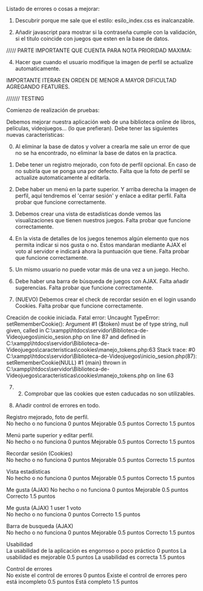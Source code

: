 Listado de errores o cosas a mejorar:

1. Descubrir porque me sale que el estilo: esilo_index.css es inalcanzable.

4. Añadir javascript para mostrar si la contraseña cumple con la validación, si el titulo coincide con juegos que esten en la base de datos.


///// PARTE IMPORTANTE QUE CUENTA PARA NOTA PRIORIDAD MAXIMA:

4. Hacer que cuando el usuario modifique la imagen de perfil se actualize automaticamente.

IMPORTANTE ITERAR EN ORDEN DE MENOR A MAYOR DIFICULTAD AGREGANDO FEATURES.

/////// TESTING


Comienzo de realización de pruebas:


Debemos mejorar nuestra aplicación web de una biblioteca online de libros, películas, videojuegos... (lo que prefieran). Debe tener las siguientes nuevas características:

0. Al eliminar la base de datos y volver a crearla me sale un error de que no se ha encontrado, no eliminar la base de datos en la practica.


1. Debe tener un registro mejorado, con foto de perfil opcional. En caso de no subirla que se ponga una por defecto. 
Falta que la foto de perfil se actualize automaticamente al editarla.



2. Debe haber un menú en la parte superior. Y arriba derecha la imagen de perfil, aquí tendremos el 'cerrar sesión' y enlace a editar perfil.
Falta probar que funcione correctamente.



3. Debemos crear una vista de estadísticas donde vemos las visualizaciones que tienen nuestros juegos.
Falta probar que funcione correctamente.


4. En la vista de detalles de los juegos tenemos algún elemento que nos permita indicar si nos gusta o no. Estos mandaran mediante AJAX el voto al servidor e indicará ahora la puntuación que tiene.
Falta probar que funcione correctamente.


5. Un mismo usuario no puede votar más de una vez a un juego.
Hecho.

6. Debe haber una barra de búsqueda de juegos con AJAX.
Falta añadir sugerencias. Falta probar que funcione correctamente.

7. (NUEVO) Debemos crear el check de recordar sesión en el login usando Cookies.
Falta probar que funcione correctamente.

Creación de cookie iniciada.
Fatal error: Uncaught TypeError: setRememberCookie(): Argument #1 ($token) must be of type string, null given, called in C:\xampp\htdocs\servidor\Biblioteca-de-Videojuegos\inicio_sesion.php on line 87 and defined in C:\xampp\htdocs\servidor\Biblioteca-de-Videojuegos\caracteristicas\cookies\manejo_tokens.php:63 Stack trace: #0 C:\xampp\htdocs\servidor\Biblioteca-de-Videojuegos\inicio_sesion.php(87): setRememberCookie(NULL) #1 {main} thrown in C:\xampp\htdocs\servidor\Biblioteca-de-Videojuegos\caracteristicas\cookies\manejo_tokens.php on line 63


7. 2. Comprobar que las cookies que esten caducadas no son utilizables. 


8. Añadir control de errores en todo.





Registro mejorado, foto de perfil.	
No hecho o no funciona
0 puntos
Mejorable
0.5 puntos
Correcto
1.5 puntos


Menú parte superior y editar perfil.	
No hecho o no funciona
0 puntos
Mejorable
0.5 puntos
Correcto
1.5 puntos


Recordar sesión (Cookies)	
No hecho o no funciona
0 puntos
Mejorable
0.5 puntos
Correcto
1.5 puntos


Vista estadísticas	
No hecho o no funciona
0 puntos
Mejorable
0.5 puntos
Correcto
1.5 puntos


Me gusta (AJAX)	
No hecho o no funciona
0 puntos
Mejorable
0.5 puntos
Correcto
1.5 puntos


Me gusta (AJAX) 1 user 1 voto	
No hecho o no funciona
0 puntos
Correcto
1.5 puntos


Barra de busqueda (AJAX)	
No hecho o no funciona
0 puntos
Mejorable
0.5 puntos
Correcto
1.5 puntos


Usabilidad	
La usabilidad de la aplicación es engorroso o poco práctico
0 puntos
La usabilidad es mejorable
0.5 puntos
La usabilidad es correcta
1.5 puntos


Control de errores	
No existe el control de errores
0 puntos
Existe el control de errores pero está incompleto
0.5 puntos
Está completo
1.5 puntos